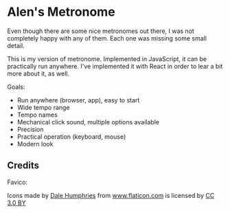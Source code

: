 # Alen's Metronome

Even though there are some nice metronomes out there, I was not completely happy with any of them. Each one was missing some small detail.

This is my version of metronome. Implemented in JavaScript, it can be practically run anywhere. I've implemented it with React in order to lear a bit more about it, as well.

Goals:

- Run anywhere (browser, app), easy to start
- Wide tempo range
- Tempo names
- Mechanical click sound, multiple options available
- Precision
- Practical operation (keyboard, mouse)
- Modern look

## Credits

Favico: <div>Icons made by <a href="https://www.flaticon.com/authors/dale-humphries" title="Dale Humphries">Dale Humphries</a> from <a href="https://www.flaticon.com/" title="Flaticon">www.flaticon.com</a> is licensed by <a href="http://creativecommons.org/licenses/by/3.0/" title="Creative Commons BY 3.0" target="_blank">CC 3.0 BY</a></div>

